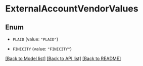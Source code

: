 # ExternalAccountVendorValues

## Enum


* `PLAID` (value: `"PLAID"`)

* `FINICITY` (value: `"FINICITY"`)


[[Back to Model list]](../README.md#documentation-for-models) [[Back to API list]](../README.md#documentation-for-api-endpoints) [[Back to README]](../README.md)


